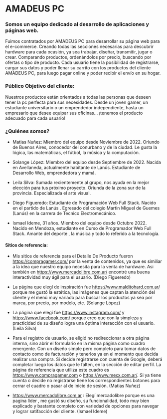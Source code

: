# AMADEUS PC

 ### Somos un equipo dedicado al desarrollo de aplicaciones y páginas web.
Fuimos contratados por AMADEUS PC para desarrollar su página web para el e-commerce.
Creando todas las secciones necesarias para descubrir hardware para cada ocasión, ya sea trabajar, diseñar, transmitir, jugar o crear.
Comparando productos, ordenándolos por precio, buscando por ofertas o tipo de producto.
Cada usuario tiene la posibilidad de registrarse, cargar sus datos y poder llenar su carrito con los productos del cliente AMADEUS PC, para luego pagar online y poder recibir el envío en su hogar.

### Público Objetivo del cliente:
 Nuestros productos están orientados a todas las personas que deseen tener la pc perfecta para sus necesidades. Desde un joven gamer, un estudiante universitario o un emprendedor independiente, hasta un empresario que desee equipar sus oficinas… ¡tenemos el producto adecuado para cada usuario!

### ¿Quiénes somos?


- Matias Nuñez: Miembro del equipo desde Noviembre de 2022.
Oriundo de Buenos Aires, conocedor del conurbano y de la ciudad.
Le gusta la lógica, las matemáticas, el fútbol, la música y la computación.

- Solange López: Miembro del equipo desde Septiembre de 2022.
Nacida en Avellaneda, actualmente habitante de Lanús.
Estudiante de Desarrollo Web, emprendedora y mamá.

- Leila Silva: Sumada recientemente al grupo, nos ayuda en la mejor elección para tus próximo proyecto. Oriunda de la zona sur de la provincia. Especializada  el arte visual.

- Diego Figueredo: Estudiante de Programación Web Full Stack. Nacido en el partido de Lanús . Egresado del colegio Martin Miguel de Guemes (Lanús) en la carrera de Tecnico Electromecánico.

- Ismael Ideme, 31 años. Miembro del equipo desde Octubre 2022.
Nacido en Mendoza, estudiante en Curso de Programador Web Full Stack.
Amante del deporte , la música y todo lo referido a la tecnología.

#### Sitios de referencia: 

- Mis sitios de referencia para el Detalle De Producto fueron https://compragamer.com/ por la venta de contenidos, ya que es similiar a la idea que nuestro equipo necesita para la venta de hardware. Asi también en https://www.mercadolibre.com.ar/ encontré una buena interactividad muy ágil para el usuario. (Diego Figueredo)

- La página que elegí de inspiración fue https://www.malditohard.com.ar/ porque me gustó la estética, las imágenes que captan la atención del cliente y el menú muy variado para buscar los productos ya sea por marca, por precio, por modelo, etc. (Solange López)

- La página que elegí fue https://www.instagram.com/ y https://www.facebook.com/ porque creo que con la simpleza y practicidad de su diseño logra una óptima interacción con el usuario. (Leila Silva)

- Para el registro de usuario, se eligió no redireccionar a otra página interna, sino abrir el formulario en la misma página como cuadro emergente. Con un diseño simple pero completo para tomar datos de contacto como de facturación y tenerlos ya en el momento que decida realizar una compra. Si decide registrarse con cuenta de Google, deberá completar luego los datos que le falten, en la sección de editar perfil. La página de referencia que utiliza este cuadro es https://www.compragamer.com o https://www.mexx.com.ar/. Si ya tiene cuenta o decide no registrarse tiene los correspondientes botones para cerrar el cuadro o pasar al de inicio de sesión. (Matias Nuñez)

- https://www.mercadolibre.com.ar : Elegí mercadolibre porque es una pagina líder , me gustó su diseño, su funcionalidad,
todo muy bien explicado y bastante completo con variedad de opciones para navegar y lograr satifacción del cliente. (Ismael Ideme)